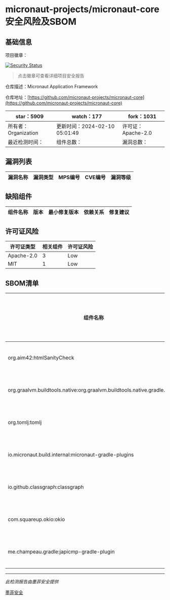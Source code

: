 # micronaut-projects/micronaut-core安全风险及SBOM

## 基础信息

项目徽章：

[![Security Status](https://www.murphysec.com/platform3/v31/badge/1756380458540130304.svg)](https://www.murphysec.com/console/report/1701658256794763264/1756380458540130304)

> 点击徽章可查看详细项目安全报告

仓库描述：Micronaut Application Framework

仓库地址：[https://github.com/micronaut-projects/micronaut-core](https://github.com/micronaut-projects/micronaut-core)

| star：5909 | watch：177 | fork：1031 |
| ----------- | -------------- | ------------ |
| 所有者：Organization | 更新时间：2024-02-10 05:01:49 | 许可证：Apache-2.0 |
| 最近检测时间： | 组件总数： | 漏洞总数： |




## 漏洞列表

| 漏洞名称 | 漏洞类型 | MPS编号 | CVE编号 | 漏洞等级 |
| ------- | ------ | ------- | ------ | ----- |





## 缺陷组件

| 组件名称 | 版本 | 最小修复版本 | 依赖关系 | 修复建议 |
| -------- | ---- | ------------ | -------- | -------- |





## 许可证风险

| 许可证类型 | 相关组件 | 许可证风险 |
| ---------- | -------- | ---------- |
|Apache-2.0|3|Low|
|MIT|1|Low|




## SBOM清单

| 组件名称 | 组件版本 | 是否直接依赖 | 仓库 |
| -------- | -------- | ------------ | ---- |
|org.aim42:htmlSanityCheck|1.1.6|直接依赖|maven|
|org.graalvm.buildtools.native:org.graalvm.buildtools.native.gradle.plugin|0.10.0|直接依赖|maven|
|org.tomlj:tomlj|1.1.1|直接依赖|maven|
|io.micronaut.build.internal:micronaut-gradle-plugins|6.6.2|直接依赖|maven|
|io.github.classgraph:classgraph|4.8.149|直接依赖|maven|
|com.squareup.okio:okio|3.7.0|直接依赖|maven|
|me.champeau.gradle:japicmp-gradle-plugin|0.4.2|直接依赖|maven|


------

*此检测报告由墨菲安全提供*

[墨菲安全](www.murphysec.com)